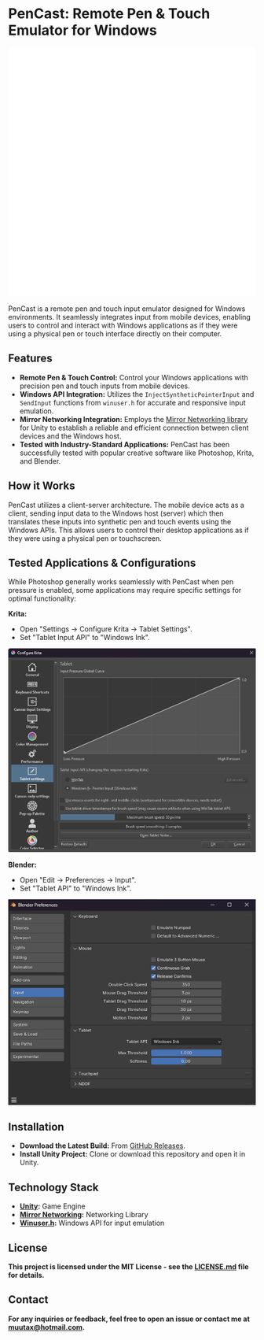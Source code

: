 # PenCast: Remote Pen & Touch Emulator for Windows

![Main Logo](README/logo.png) 

PenCast is a remote pen and touch input emulator designed for Windows environments. It seamlessly integrates input from mobile devices, enabling users to control and interact with Windows applications as if they were using a physical pen or touch interface directly on their computer.

## Features

* **Remote Pen & Touch Control:** Control your Windows applications with precision pen and touch inputs from mobile devices.
* **Windows API Integration:** Utilizes the `InjectSyntheticPointerInput` and `SendInput` functions from `winuser.h` for accurate and responsive input emulation.
* **Mirror Networking Integration:** Employs the [Mirror Networking library](https://github.com/MirrorNetworking/Mirror) for Unity to establish a reliable and efficient connection between client devices and the Windows host.
* **Tested with Industry-Standard Applications:** PenCast has been successfully tested with popular creative software like Photoshop, Krita, and Blender.

## How it Works

PenCast utilizes a client-server architecture. The mobile device acts as a client, sending input data to the Windows host (server) which then translates these inputs into synthetic pen and touch events using the Windows APIs. This allows users to control their desktop applications as if they were using a physical pen or touchscreen.

## Tested Applications & Configurations

While Photoshop generally works seamlessly with PenCast when pen pressure is enabled, some applications may require specific settings for optimal functionality:

**Krita:**

* Open "Settings -> Configure Krita -> Tablet Settings".
* Set "Tablet Input API" to "Windows Ink".

![Krita Settings](README/krita_settings.png)

**Blender:**

* Open "Edit -> Preferences -> Input".
* Set "Tablet API" to "Windows Ink".

![Blender Settings](README/blender_settings.png)

## Installation

* **Download the Latest Build:** From [GitHub Releases](https://github.com/FUZASHI/pencast/releases).
* **Install Unity Project:** Clone or download this repository and open it in Unity.

## Technology Stack

* **[Unity](https://unity.com/):** Game Engine
* **[Mirror Networking](https://github.com/MirrorNetworking/Mirror):** Networking Library
* **[Winuser.h](https://learn.microsoft.com/en-us/windows/win32/api/winuser/):** Windows API for input emulation

## License

**This project is licensed under the MIT License - see the [LICENSE.md](LICENSE.md) file for details.**


## Contact

**For any inquiries or feedback, feel free to open an issue or contact me at [muutax@hotmail.com](mailto:muutax@hotmail.com).**